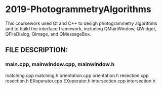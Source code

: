 # 2019-PhotogrammetryAlgorithms

This coursework used Qt and C++ to desigh photogrammetry algorithms and to build the interface framework, including QMainWindow, QWidget, QFileDialog, Qimage, and QMessageBox.

## FILE DESCRIPTION:

### main.cpp, mainwindow.cpp, mainwindow.h

matching.cpp
matching.h
orientation.cpp
orientation.h
resection.cpp
resection.h
EXoperator.cpp
EXoperator.h
intersection.cpp
intersection.h

